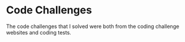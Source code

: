 # Code Challenges

The code challenges that I solved were both from the coding challenge websites and coding tests.
